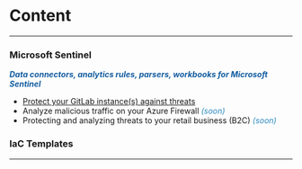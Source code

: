 # Content
___

### Microsoft Sentinel

<span style="color:#145DA0;">***Data connectors, analytics rules, parsers, workbooks for Microsoft Sentinel***</span>

- <a href="Sentinel-GitLab.md">Protect your GitLab instance(s) against threats</a>
- Analyze malicious traffic on your Azure Firewall <span style="color:#2E8BC0;">*(soon)*</span>
- Protecting and analyzing threats to your retail business (B2C) <span style="color:#2E8BC0;">*(soon)*</span>

### IaC Templates

___
